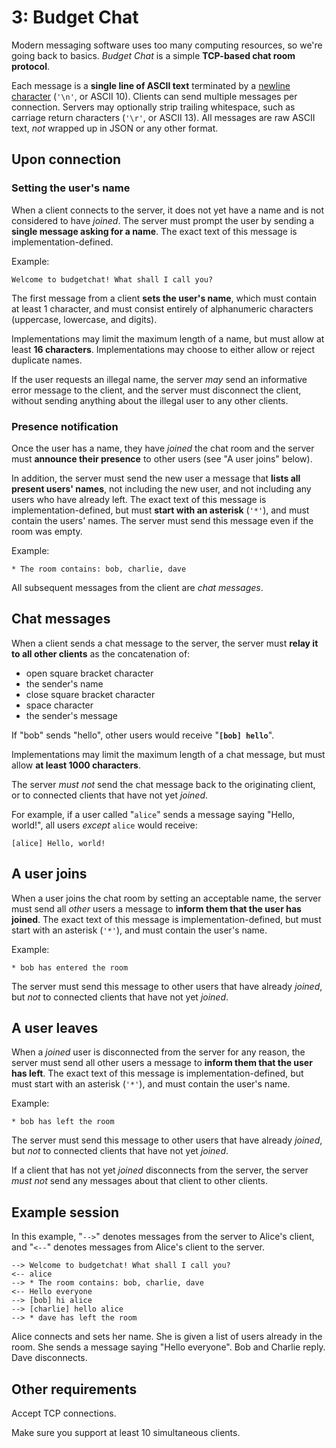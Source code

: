 # 3: Budget Chat

Modern messaging software uses too many computing resources, so we're going back to basics. _Budget Chat_ is a simple **TCP-based chat room protocol**.

Each message is a **single line of ASCII text** terminated by a [newline character](https://en.wikipedia.org/wiki/Newline) (`'\n'`, or ASCII 10). Clients can send multiple messages per connection. Servers may optionally strip trailing whitespace, such as carriage return characters (`'\r'`, or ASCII 13). All messages are raw ASCII text, _not_ wrapped up in JSON or any other format.

## Upon connection

### Setting the user's name

When a client connects to the server, it does not yet have a name and is not considered to have _joined_. The server must prompt the user by sending a **single message asking for a name**. The exact text of this message is implementation-defined.

Example:

```
Welcome to budgetchat! What shall I call you?
```

The first message from a client **sets the user's name**, which must contain at least 1 character, and must consist entirely of alphanumeric characters (uppercase, lowercase, and digits).

Implementations may limit the maximum length of a name, but must allow at least **16 characters**. Implementations may choose to either allow or reject duplicate names.

If the user requests an illegal name, the server _may_ send an informative error message to the client, and the server must disconnect the client, without sending anything about the illegal user to any other clients.

### Presence notification

Once the user has a name, they have _joined_ the chat room and the server must **announce their presence** to other users (see "A user joins" below).

In addition, the server must send the new user a message that **lists all present users' names**, not including the new user, and not including any users who have already left. The exact text of this message is implementation-defined, but must **start with an asterisk** (`'*'`), and must contain the users' names. The server must send this message even if the room was empty.

Example:

```
* The room contains: bob, charlie, dave
```

All subsequent messages from the client are _chat messages_.

## Chat messages

When a client sends a chat message to the server, the server must **relay it to all other clients** as the concatenation of:

*   open square bracket character
*   the sender's name
*   close square bracket character
*   space character
*   the sender's message

If "bob" sends "hello", other users would receive "**`[bob] hello`**".

Implementations may limit the maximum length of a chat message, but must allow **at least 1000 characters**.

The server _must not_ send the chat message back to the originating client, or to connected clients that have not yet _joined_.

For example, if a user called "`alice`" sends a message saying "Hello, world!", all users _except_ `alice` would receive:

```
[alice] Hello, world!
```

## A user joins

When a user joins the chat room by setting an acceptable name, the server must send all _other_ users a message to **inform them that the user has joined**. The exact text of this message is implementation-defined, but must start with an asterisk (`'*'`), and must contain the user's name.

Example:

```
* bob has entered the room
```

The server must send this message to other users that have already _joined_, but _not_ to connected clients that have not yet _joined_.

## A user leaves

When a _joined_ user is disconnected from the server for any reason, the server must send all other users a message to **inform them that the user has left**. The exact text of this message is implementation-defined, but must start with an asterisk (`'*'`), and must contain the user's name.

Example:

```
* bob has left the room
```

The server must send this message to other users that have already _joined_, but _not_ to connected clients that have not yet _joined_.

If a client that has not yet _joined_ disconnects from the server, the server _must not_ send any messages about that client to other clients.

## Example session

In this example, "`-->`" denotes messages from the server to Alice's client, and "`<--`" denotes messages from Alice's client to the server.

```
--> Welcome to budgetchat! What shall I call you?
<-- alice
--> * The room contains: bob, charlie, dave
<-- Hello everyone
--> [bob] hi alice
--> [charlie] hello alice
--> * dave has left the room
```

Alice connects and sets her name. She is given a list of users already in the room. She sends a message saying "Hello everyone". Bob and Charlie reply. Dave disconnects.

## Other requirements

Accept TCP connections.

Make sure you support at least 10 simultaneous clients.